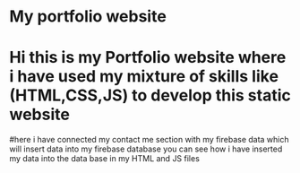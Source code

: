 # My portfolio website 
# Hi this is my Portfolio website where i have used my mixture of skills like (HTML,CSS,JS) to develop this static website
#here i have connected my contact me section with my firebase data which will insert data into my firebase database you can see how i have inserted my data into the data base in my HTML and JS files
